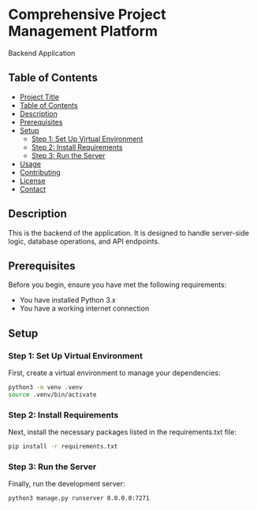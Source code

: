 # Comprehensive Project Management Platform

Backend Application

## Table of Contents

- [Project Title](#project-title)
- [Table of Contents](#table-of-contents)
- [Description](#description)
- [Prerequisites](#prerequisites)
- [Setup](#setup)
  - [Step 1: Set Up Virtual Environment](#step-1-set-up-virtual-environment)
  - [Step 2: Install Requirements](#step-2-install-requirements)
  - [Step 3: Run the Server](#step-3-run-the-server)
- [Usage](#usage)
- [Contributing](#contributing)
- [License](#license)
- [Contact](#contact)

## Description

This is the backend of the application. It is designed to handle server-side logic, database operations, and API endpoints.

## Prerequisites

Before you begin, ensure you have met the following requirements:

- You have installed Python 3.x
- You have a working internet connection

## Setup

### Step 1: Set Up Virtual Environment

First, create a virtual environment to manage your dependencies:

```bash
python3 -m venv .venv
source .venv/bin/activate
```

### Step 2: Install Requirements

Next, install the necessary packages listed in the requirements.txt file:

```bash
pip install -r requirements.txt
```

### Step 3: Run the Server

Finally, run the development server:

```bash
python3 manage.py runserver 0.0.0.0:7271
```
